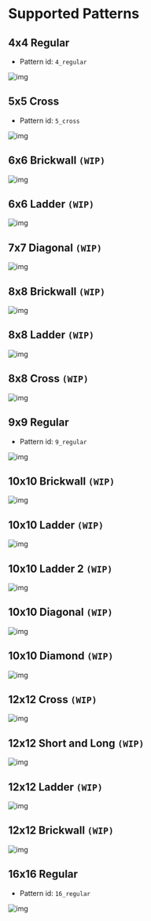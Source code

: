 # Supported Patterns

## 4x4 Regular
-  Pattern id: `4_regular`

![img](./assets/4x4_regular.png)

## 5x5 Cross
- Pattern id: `5_cross`

![img](./assets/5x5_cross.png)

## 6x6 Brickwall `(WIP)`

![img](./assets/6x6_brickwall.png)

## 6x6 Ladder `(WIP)`

![img](./assets/6x6_ladder.png)

## 7x7 Diagonal `(WIP)`

![img](./assets/7x7_diagonal.png)

## 8x8 Brickwall `(WIP)`

![img](./assets/8x8_brickwall.png)

## 8x8 Ladder `(WIP)`

![img](./assets/8x8_ladder.png)

## 8x8 Cross `(WIP)`

![img](./assets/8x8_cross.png)

## 9x9 Regular
-  Pattern id: `9_regular`

![img](./assets/9x9_regular.png)

## 10x10 Brickwall `(WIP)`

![img](./assets/10x10_brickwall.png)

## 10x10 Ladder `(WIP)`

![img](./assets/10x10_ladder.png)

## 10x10 Ladder 2 `(WIP)`

![img](./assets/10x10_ladder2.png)

## 10x10 Diagonal `(WIP)`

![img](./assets/10x10_diagonal.png)

## 10x10 Diamond `(WIP)`

![img](./assets/10x10_diamond.png)

## 12x12 Cross `(WIP)`

![img](./assets/12x12_cross.png)

## 12x12 Short and Long `(WIP)`

![img](./assets/12x12_short_and_long.png)

## 12x12 Ladder `(WIP)`

![img](./assets/12x12_ladder.png)

## 12x12 Brickwall `(WIP)`

![img](./assets/12x12_brickwall.png)

## 16x16 Regular
-  Pattern id: `16_regular`

![img](./assets/16x16_regular.png)

